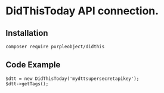 # DidThisToday API connection.

## Installation

    composer require purpleobject/didthis

## Code Example

    $dtt = new DidThisToday('mydttsupersecretapikey');
    $dtt->getTags();